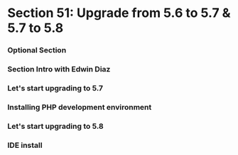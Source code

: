 # Section 51: Upgrade from 5.6 to 5.7 & 5.7 to 5.8

### Optional Section

### Section Intro with Edwin Diaz

### Let's start upgrading to 5.7

### Installing PHP development environment

### Let's start upgrading to 5.8

### IDE install
